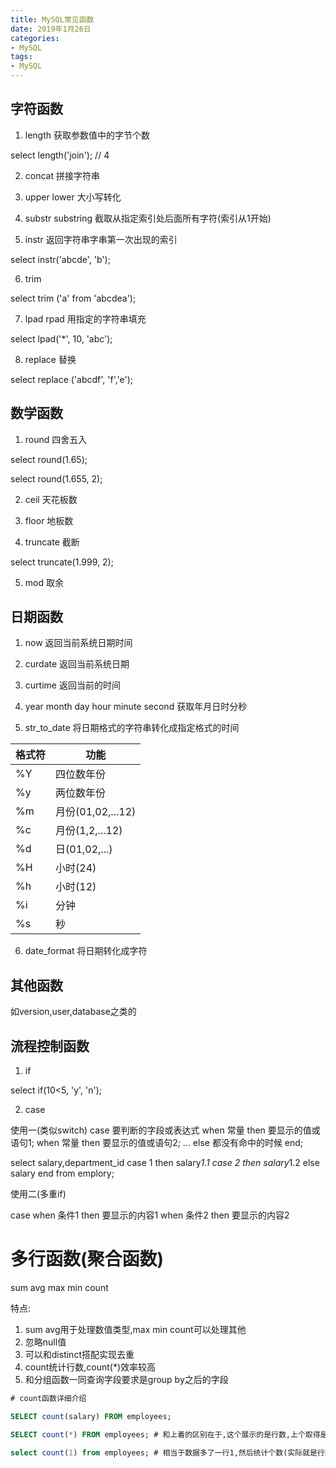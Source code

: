 ```yaml
---
title: MySQL常见函数
date: 2019年1月26日
categories: 
- MySQL
tags: 
- MySQL
---
```


## 字符函数

1. length 获取参数值中的字节个数

select length('join'); // 4

2. concat 拼接字符串

3. upper lower 大小写转化

4. substr substring 截取从指定索引处后面所有字符(索引从1开始) 

5. instr 返回字符串字串第一次出现的索引

select instr('abcde', 'b');

6. trim

select trim ('a' from 'abcdea');

7. lpad rpad 用指定的字符串填充

select lpad('*', 10, 'abc');

8. replace 替换

select replace ('abcdf', 'f','e');

## 数学函数

1. round 四舍五入

select round(1.65);

select round(1.655, 2);

2. ceil 天花板数

3. floor 地板数

4. truncate 截断

select truncate(1.999, 2);

5. mod 取余

## 日期函数

1. now 返回当前系统日期时间

2. curdate 返回当前系统日期

3. curtime 返回当前的时间

4. year month day hour minute second 获取年月日时分秒

5. str_to_date 将日期格式的字符串转化成指定格式的时间

| 格式符 | 功能 |
|---|---|
| %Y | 四位数年份 |
| %y | 两位数年份 |
| %m | 月份(01,02,...12) |
| %c | 月份(1,2,...12) |
| %d | 日(01,02,...) |
| %H | 小时(24) |
| %h | 小时(12) |
| %i | 分钟 |
| %s | 秒 |

6. date_format 将日期转化成字符

## 其他函数

如version,user,database之类的

## 流程控制函数

1. if 

select if(10<5, 'y', 'n');

2. case

使用一(类似switch)
case 要判断的字段或表达式
when 常量 then 要显示的值或语句1;
when 常量 then 要显示的值或语句2;
...
else 都没有命中的时候
end;

select salary,department_id
case 1 then salary*1.1
case 2 then salary*1.2
else salary
end from emplory;

使用二(多重if)

case 
when 条件1 then 要显示的内容1
when 条件2 then 要显示的内容2

# 多行函数(聚合函数)

sum avg max min count

特点:
1. sum avg用于处理数值类型,max min count可以处理其他
2. 忽略null值
3. 可以和distinct搭配实现去重
4. count统计行数,count(*)效率较高
5. 和分组函数一同查询字段要求是group by之后的字段

```sql
# count函数详细介绍

SELECT count(salary) FROM employees;

SELECT count(*) FROM employees; # 和上着的区别在于,这个展示的是行数,上个取得是除null之后的数

select count(1) from employees; # 相当于数据多了一行1,然后统计个数(实际就是行数)
```
